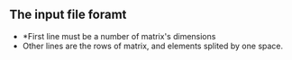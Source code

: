 ## The input file foramt
* *First line must be a number of matrix's dimensions
* Other lines are the rows of matrix, and elements splited by one space.
